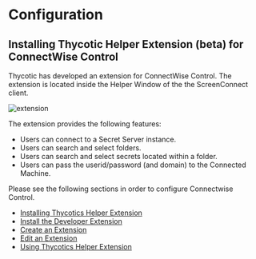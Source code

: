[title]: # (Configuration)
[tags]: # (introduction)
[priority]: # (100)
# Configuration

## Installing Thycotic Helper Extension (beta) for ConnectWise Control

Thycotic has developed an extension for ConnectWise Control. The extension is located inside the Helper Window of the the ScreenConnect client.

   ![extension](images/picture2.png)

The extension provides the following features:

* Users can connect to a Secret Server instance.
* Users can search and select folders.
* Users can search and select secrets located within a folder.
* Users can pass the userid/password (and domain) to the Connected Machine.

Please see the following sections in order to configure Connectwise Control.

   * [Installing Thycotics Helper Extension](installing-thycotics-helper-extension.md)
   * [Install the Developer Extension](install-the-extension-developer-extension.md)
   * [Create an Extension](create-extension.md)
   * [Edit an Extension](edit-extension.md)
   * [Using Thycotics Helper Extension](using-thycotics-helper-extension.md)
